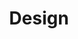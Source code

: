 ---
# This topic lives at
# https://digital.gov/topics/design

slug: "design"

# Topic Title
title: "Design"

# description — keep it short and clear
summary: "Guidance, resources, and community to help you use design to create government websites that meet customer needs, work well on any device, and follow federal web requirements."
deck: "Understand how and why design impacts user experience"

# display topic-collection template for this topic
topic_collection: true

# populate the topic-collection template with featured links
data:
  header:
    title: "Design"
    deck: "Understand how and why design impacts user experience"
  contents:
    summary: "Guidance, resources, and community to help you use design and user experience to create government websites that meet customer needs, work well on any device, and follow federal web requirements."
    legislation:
      name: "21 Century IDEA"
      description: ""
      link_text: "View Policy"
      link_url: "https://www.govinfo.gov/app/details/DCPD-202101050"
  featured_resources:
    - link: "/guides/hcd/discovery-concepts"
      kicker: "HCD Guides"
    - link: "/guides/hcd/discovery-concepts"
      kicker: "HCD Guides"
  communities:
    - link: "/communities/user-experience"
    - link: "/communities/social-media"
  top_resources:
    - title: "An introduction to design requirements"
      href: "/resources/an-introduction-to-design-requirements/"
    - title: "USWDS Design principles — Earn trust by following consistent design principles"
      href: "/guides/hcd/"
    - title: "Get.Gov — Host your site on a .gov or .mil domain to assure users it’s an official government site"
      href: "https://get.gov/"
    - title: "To Build Trust, Aim for Easy — Trust is built up with good experiences, and broken with bad ones."
      href: "https://digital.gov/2022/12/13/to-build-trust-aim-for-easy/"
    - title: "See more user experience resources"
      href: "https://digital.gov/topics/user-experience/"
    - title: "See more design resources"
      href: https://digital.gov/topics/design



# Weight
weight: 2

# For more information on managing topics,
# see https://github.com/GSA/digitalgov.gov/wiki
---